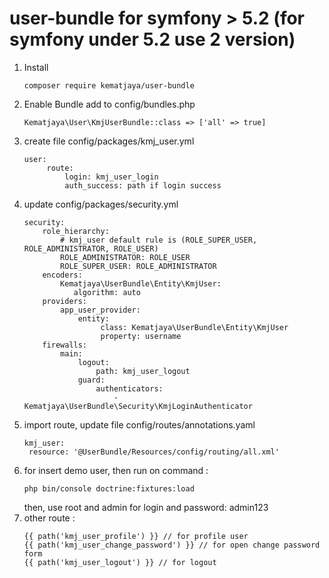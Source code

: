 # user-bundle for symfony > 5.2 (for symfony under 5.2 use 2 version) 
1. Install
   ```
   composer require kematjaya/user-bundle
   ```
2. Enable Bundle
   add to config/bundles.php
   ```
   Kematjaya\User\KmjUserBundle::class => ['all' => true]
   ```
3. create file config/packages/kmj_user.yml
   ```
   user:
        route:
            login: kmj_user_login
            auth_success: path if login success
   ```
4. update config/packages/security.yml
   ```
   security:
       role_hierarchy:
           # kmj_user default rule is (ROLE_SUPER_USER, ROLE_ADMINISTRATOR, ROLE_USER)
           ROLE_ADMINISTRATOR: ROLE_USER
           ROLE_SUPER_USER: ROLE_ADMINISTRATOR
       encoders:
           Kematjaya\UserBundle\Entity\KmjUser:
              algorithm: auto
       providers:
           app_user_provider:
               entity:
                    class: Kematjaya\UserBundle\Entity\KmjUser
                    property: username
       firewalls:
           main:
               logout: 
                   path: kmj_user_logout
               guard:
                   authenticators:
                       - Kematjaya\UserBundle\Security\KmjLoginAuthenticator
   ```
5. import route, update file config/routes/annotations.yaml
   ```
   kmj_user:
    resource: '@UserBundle/Resources/config/routing/all.xml'
   ```
6. for insert demo user, then run on command :
   ```
   php bin/console doctrine:fixtures:load
   ```
   then, use root and admin for login and password: admin123
7. other route :
   ```
   {{ path('kmj_user_profile') }} // for profile user
   {{ path('kmj_user_change_password') }} // for open change password form
   {{ path('kmj_user_logout') }} // for logout 
   ```
